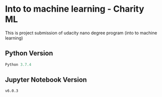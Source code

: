 # Into to machine learning - Charity ML

This is project submission of udacity nano degree program (into to machine learning)




## Python Version

```python
Python 3.7.4
```

## Jupyter Notebook Version

```
v6.0.3
```